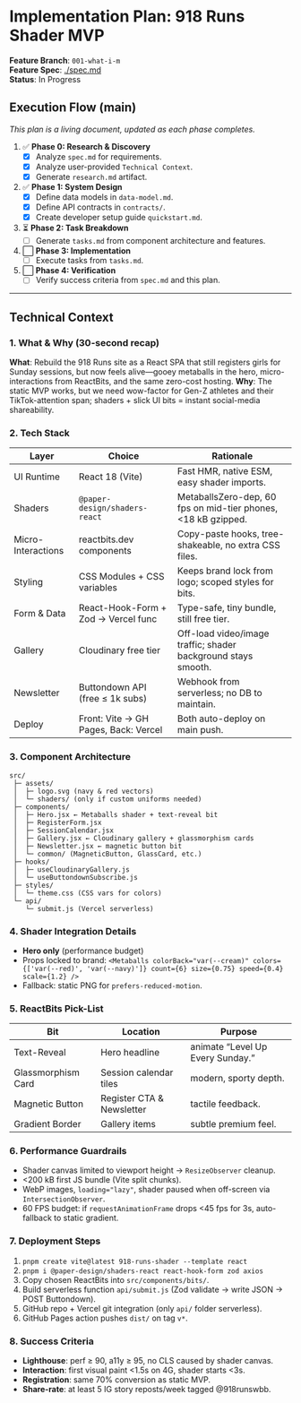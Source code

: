 # Implementation Plan: 918 Runs Shader MVP

**Feature Branch**: `001-what-i-m`  
**Feature Spec**: [./spec.md](./spec.md)  
**Status**: In Progress

## Execution Flow (main)
*This plan is a living document, updated as each phase completes.*

1.  ✅ **Phase 0: Research & Discovery**
    - [x] Analyze `spec.md` for requirements.
    - [x] Analyze user-provided `Technical Context`.
    - [x] Generate `research.md` artifact.
2.  ✅ **Phase 1: System Design**
    - [x] Define data models in `data-model.md`.
    - [x] Define API contracts in `contracts/`.
    - [x] Create developer setup guide `quickstart.md`.
3.  ⏳ **Phase 2: Task Breakdown**
    - [ ] Generate `tasks.md` from component architecture and features.
4.  ⬜ **Phase 3: Implementation**
    - [ ] Execute tasks from `tasks.md`.
5.  ⬜ **Phase 4: Verification**
    - [ ] Verify success criteria from `spec.md` and this plan.

---

## Technical Context

### 1. What & Why (30-second recap)
**What**: Rebuild the 918 Runs site as a React SPA that still registers girls for Sunday sessions, but now feels alive—gooey metaballs in the hero, micro-interactions from ReactBits, and the same zero-cost hosting. 
**Why**: The static MVP works, but we need wow-factor for Gen-Z athletes and their TikTok-attention span; shaders + slick UI bits = instant social-media shareability.

### 2. Tech Stack
| Layer             | Choice                               | Rationale                                                 |
| ----------------- | ------------------------------------ | --------------------------------------------------------- |
| UI Runtime        | React 18 (Vite)                      | Fast HMR, native ESM, easy shader imports.                |
| Shaders           | `@paper-design/shaders-react`        | MetaballsZero-dep, 60 fps on mid-tier phones, <18 kB gzipped. |
| Micro-Interactions| reactbits.dev components             | Copy-paste hooks, tree-shakeable, no extra CSS files.     |
| Styling           | CSS Modules + CSS variables          | Keeps brand lock from logo; scoped styles for bits.       |
| Form & Data       | React-Hook-Form + Zod → Vercel func  | Type-safe, tiny bundle, still free tier.                  |
| Gallery           | Cloudinary free tier                 | Off-load video/image traffic; shader background stays smooth. |
| Newsletter        | Buttondown API (free ≤ 1k subs)      | Webhook from serverless; no DB to maintain.               |
| Deploy            | Front: Vite → GH Pages, Back: Vercel | Both auto-deploy on main push.                            |

### 3. Component Architecture
```plaintext
src/
 ├─ assets/
 │  ├─ logo.svg (navy & red vectors)
 │  └─ shaders/ (only if custom uniforms needed)
 ├─ components/
 │  ├─ Hero.jsx ← Metaballs shader + text-reveal bit
 │  ├─ RegisterForm.jsx
 │  ├─ SessionCalendar.jsx
 │  ├─ Gallery.jsx ← Cloudinary gallery + glassmorphism cards
 │  ├─ Newsletter.jsx ← magnetic button bit
 │  └─ common/ (MagneticButton, GlassCard, etc.)
 ├─ hooks/
 │  ├─ useCloudinaryGallery.js
 │  └─ useButtondownSubscribe.js
 ├─ styles/
 │  └─ theme.css (CSS vars for colors)
 └─ api/
    └─ submit.js (Vercel serverless)
```

### 4. Shader Integration Details
- **Hero only** (performance budget)
- Props locked to brand: `<Metaballs colorBack="var(--cream)" colors={['var(--red)', 'var(--navy)']} count={6} size={0.75} speed={0.4} scale={1.2} />`
- Fallback: static PNG for `prefers-reduced-motion`.

### 5. ReactBits Pick-List
| Bit                 | Location                  | Purpose                     |
| ------------------- | ------------------------- | --------------------------- |
| Text-Reveal         | Hero headline             | animate “Level Up Every Sunday.” |
| Glassmorphism Card  | Session calendar tiles    | modern, sporty depth.       |
| Magnetic Button     | Register CTA & Newsletter | tactile feedback.           |
| Gradient Border     | Gallery items             | subtle premium feel.        |

### 6. Performance Guardrails
- Shader canvas limited to viewport height → `ResizeObserver` cleanup.
- <200 kB first JS bundle (Vite split chunks).
- WebP images, `loading="lazy"`, shader paused when off-screen via `IntersectionObserver`.
- 60 FPS budget: if `requestAnimationFrame` drops <45 fps for 3s, auto-fallback to static gradient.

### 7. Deployment Steps
1.  `pnpm create vite@latest 918-runs-shader --template react`
2.  `pnpm i @paper-design/shaders-react react-hook-form zod axios`
3.  Copy chosen ReactBits into `src/components/bits/`.
4.  Build serverless function `api/submit.js` (Zod validate → write JSON → POST Buttondown).
5.  GitHub repo + Vercel git integration (only `api/` folder serverless).
6.  GitHub Pages action pushes `dist/` on tag `v*`.

### 8. Success Criteria
- **Lighthouse**: perf ≥ 90, a11y ≥ 95, no CLS caused by shader canvas.
- **Interaction**: first visual paint <1.5s on 4G, shader starts <3s.
- **Registration**: same 70% conversion as static MVP.
- **Share-rate**: at least 5 IG story reposts/week tagged @918runswbb.
